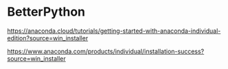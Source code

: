 # BetterPython


https://anaconda.cloud/tutorials/getting-started-with-anaconda-individual-edition?source=win_installer

https://www.anaconda.com/products/individual/installation-success?source=win_installer